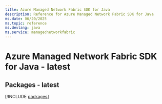 ```yaml
---
title: Azure Managed Network Fabric SDK for Java
description: Reference for Azure Managed Network Fabric SDK for Java
ms.date: 06/20/2025
ms.topic: reference
ms.devlang: java
ms.service: managednetworkfabric
---
```

# Azure Managed Network Fabric SDK for Java - latest
## Packages - latest
[!INCLUDE [packages](managed-network-fabric-index.md)]